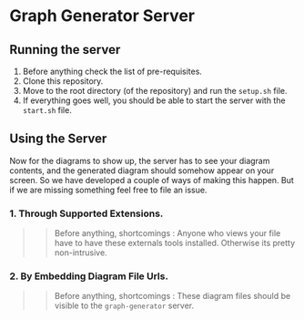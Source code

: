 # Graph Generator Server

## Running the server

1. Before anything check the list of pre-requisites.
2. Clone this repository.
3. Move to the root directory (of the repository) and run the `setup.sh` file. 
4. If everything goes well, you should be able to start the server with the `start.sh` file.

## Using the Server

Now for the diagrams to show up, the server has to see your diagram contents, and the generated diagram should somehow appear on your screen. So we have developed a couple of ways of making this happen. But if we are missing something feel free to file an issue.

### 1. Through Supported Extensions.
>> Before anything, shortcomings : Anyone who views your file have to have these externals tools installed. Otherwise its pretty non-intrusive.

### 2. By Embedding Diagram File Urls.
>> Before anything, shortcomings : These diagram files should be visible to the `graph-generator` server.
